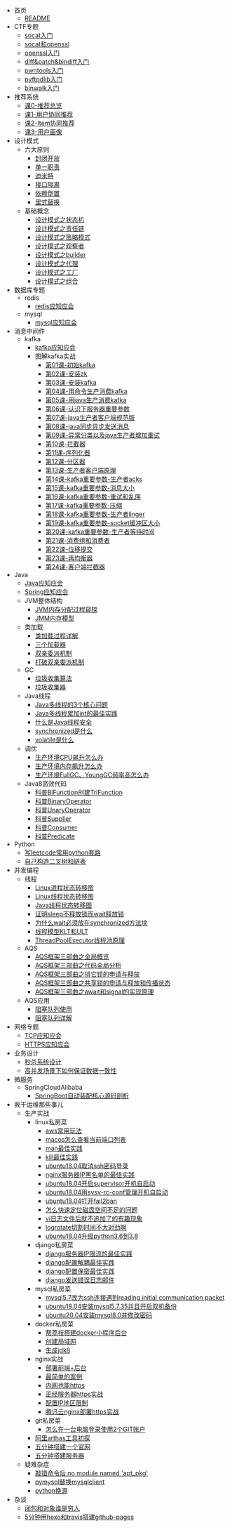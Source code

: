 * 首页
    * [README](README.md)
* CTF专题
    * [socat入门](CTF专题/socat入门.md)
    * [socat和openssl](CTF专题/socat和openssl.md)
    * [openssl入门](CTF专题/openssl入门.md)
    * [diff&patch&bindiff入门](CTF专题/diff&patch&bindiff入门.md)
    * [pwntools入门](CTF专题/pwntools入门.md)
    * [pyftpdlib入门](CTF专题/pyftpdlib入门.md)
    * [binwalk入门](CTF专题/binwalk入门.md)
* 推荐系统
    * [课0-推荐总览](推荐系统/0推荐总览.md)
    * [课1-用户协同推荐](推荐系统/1用户协同推荐.md)
    * [课2-Item协同推荐](推荐系统/2Item协同推荐.md)
    * [课3-用户画像](推荐系统/3用户画像.md)
* 设计模式
    * 六大原则
        * [封闭开放](设计模式/六大原则/封闭开放.md)
        * [单一职责](设计模式/六大原则/单一职责.md)
        * [迪米特](设计模式/六大原则/迪米特.md)
        * [接口隔离](设计模式/六大原则/接口隔离.md)
        * [依赖倒置](设计模式/六大原则/依赖倒置.md)
        * [里式替换](设计模式/六大原则/里式替换.md)
    * 基础概念
        * [设计模式之状态机](设计模式/基础概念/设计模式之状态机.md)
        * [设计模式之责任链](设计模式/基础概念/设计模式之责任链.md)
        * [设计模式之策略模式](设计模式/基础概念/设计模式之策略模式.md)
        * [设计模式之观察者](设计模式/基础概念/设计模式之观察者.md)
        * [设计模式之builder](设计模式/基础概念/设计模式之builder.md)
        * [设计模式之代理](设计模式/基础概念/设计模式之代理.md)
        * [设计模式之工厂](设计模式/基础概念/设计模式之工厂.md)
        * [设计模式之组合](设计模式/基础概念/设计模式之组合模式.md)
* 数据库专题
    * redis
        * [redis应知应会](数据库专题/redis应知应会.md)
    * mysql
        * [mysql应知应会](数据库专题/mysql应知应会.md)
* 消息中间件
    * kafka
        * [kafka应知应会](消息中间件/kafka应知应会.md)
        * 图解kafka实战
            * [第01课-初始kafka](消息中间件/图解kafka实战/第1课初始kafka.md)
            * [第02课-安装zk](消息中间件/图解kafka实战/第2课安装zookeeper.md)
            * [第03课-安装kafka](消息中间件/图解kafka实战/第3课安装kafka.md)
            * [第04课-用命令生产消费kafka](消息中间件/图解kafka实战/第4课用命令生产消费kafka.md)
            * [第05课-用java生产消费kafka](消息中间件/图解kafka实战/第5课用java生产消费kafka初级版.md)
            * [第06课-认识下服务器重要参数](消息中间件/图解kafka实战/第6课认识下服务器重要参数.md)
            * [第07课-java生产者客户端规范版](消息中间件/图解kafka实战/第7课java生产者客户端规范版.md)
            * [第08课-java同步异步发送消息](消息中间件/图解kafka实战/第8课java同步异步发送消息.md)
            * [第09课-异常分类以及java生产者增加重试](消息中间件/图解kafka实战/第9课异常分类以及java生产者增加重试.md)
            * [第10课-拦截器](消息中间件/图解kafka实战/第10课拦截器.md)
            * [第11课-序列化器](消息中间件/图解kafka实战/第11课序列化器.md)
            * [第12课-分区器](消息中间件/图解kafka实战/第12课分区器.md)
            * [第13课-生产者客户端原理](消息中间件/图解kafka实战/第13课生产者客户端原理.md)
            * [第14课-kafka重要参数-生产者acks](消息中间件/图解kafka实战/第14课kafka重要参数-生产者acks.md)
            * [第15课-kafka重要参数-消息大小](消息中间件/图解kafka实战/第15课kafka重要参数-消息大小.md)
            * [第16课-kafka重要参数-重试和乱序](消息中间件/图解kafka实战/第16课kafka重要参数-生产者重试和乱序.md)
            * [第17课-kafka重要参数-压缩](消息中间件/图解kafka实战/第17课kafka重要参数-压缩.md)
            * [第18课-kafka重要参数-生产者linger](消息中间件/图解kafka实战/第18课kafka重要参数-生产者linger.md)
            * [第19课-kafka重要参数-socket缓冲区大小](消息中间件/图解kafka实战/第19课kafka重要参数-生产者socket缓冲区大小.md)
            * [第20课-kafka重要参数-生产者等待时间](消息中间件/图解kafka实战/第20课kafka重要参数-生产者等待时间.md)
            * [第21课-消费组和消费者](消息中间件/图解kafka实战/第21课消费组和消费者.md)
            * [第22课-位移提交](消息中间件/图解kafka实战/第22课位移提交.md)
            * [第23课-再均衡器](消息中间件/图解kafka实战/第23课再均衡器.md)
            * [第24课-客户端拦截器](消息中间件/图解kafka实战/第24课客户端拦截器.md)
* Java
    * [Java应知应会](JVM/Java应知应会.md)
    * [Spring应知应会](JVM/Spring应知应会.md)
    * JVM整体结构
        * [JVM内存分配过程窥探](JVM/JVM整体架构/JVM内存分配过程窥探.md)
        * [JMM内存模型](JVM/JVM整体架构/JMM内存模型.md)
    * 类加载
        * [类加载过程详解](JVM/类加载/类加载过程详解.md)
        * [三个加载器](JVM/类加载/三个加载器.md)
        * [双亲委派机制](JVM/类加载/双亲委派机制.md)
        * [打破双亲委派机制](JVM/类加载/打破双亲委派机制.md)
    * GC
        * [垃圾收集算法](JVM/GC/垃圾收集算法.md)
        * [垃圾收集器](JVM/GC/垃圾收集器.md)
    * Java线程
        * [Java多线程的3个核心问题](JVM/Java线程/Java多线程的3个核心问题.md)
        * [Java多线程累加int的最佳实践](JVM/Java线程/Java多线程累加int的最佳实践.md)
        * [什么是Java线程安全](JVM/Java线程/什么是Java线程安全.md)
        * [synchronized是什么](JVM/Java线程/synchronized是什么.md)
        * [volatile是什么](JVM/Java线程/volatile是什么.md)
    * 调优
        * [生产环境CPU飙升怎么办](JVM/调优/生产环境CPU飙升怎么办.md)
        * [生产环境内存飙升怎么办](JVM/调优/生产环境内存飙升怎么办.md)
        * [生产环境FullGC、YoungGC频率高怎么办](JVM/调优/生产环境FullGC、YoungGC频率高怎么办.md)
    * Java8高效代码
        * [科普BiFunction创建TriFunction](JVM/Java8高效代码/科普BiFunction创建TriFunction.md)
        * [科普BinaryOperator](JVM/Java8高效代码/科普BinaryOperator.md)
        * [科普UnaryOperator](JVM/Java8高效代码/科普UnaryOperator.md)
        * [科普Supplier](JVM/Java8高效代码/科普Supplier.md)
        * [科普Consumer](JVM/Java8高效代码/科普Consumer.md)
        * [科普Predicate](JVM/Java8高效代码/科普Predicate.md)
* Python
    * [写leetcode常用python套路](Python/写leetcode常用python套路.md)
    * [自己构造二叉树和链表](Python/自己构造二叉树和链表.md)
* 并发编程
    * 线程
        * [Linux进程状态转移图](并发编程/线程/Linux进程状态转移图.md)
        * [Linux线程状态转移图](并发编程/线程/Linux线程状态转移图.md)
        * [Java线程状态转移图](并发编程/线程/Java线程状态转移图.md)
        * [证明sleep不释放锁而wait释放锁](并发编程/线程/证明sleep不释放锁而wait释放锁.md)
        * [为什么wait必须放在synchronized方法块](并发编程/线程/为什么wait必须放在synchronized方法块.md)
        * [线程模型KLT和ULT](并发编程/线程/线程模型KLT和ULT.md)
        * [ThreadPoolExecutor线程池原理](并发编程/线程/ThreadPoolExecutor线程池原理.md)
    * AQS
        * [AQS框架三部曲之全局概览](并发编程/AQS/AQS框架三部曲之全局概览.md)
        * [AQS框架三部曲之代码全局分析](并发编程/AQS/AQS框架三部曲之代码全局分析.md)
        * [AQS框架三部曲之排它锁的申请与释放](并发编程/AQS/AQS框架三部曲之排它锁的申请与释放.md)
        * [AQS框架三部曲之共享锁的申请与释放和传播状态](并发编程/AQS/AQS框架三部曲之共享锁的申请与释放和传播状态.md)
        * [AQS框架三部曲之await和signal的实现原理](并发编程/AQS/AQS框架三部曲之await和signal的实现原理.md)
    * AQS应用
        * [阻塞队列使用](并发编程/AQS应用/阻塞队列使用.md)
        * [阻塞队列详解](并发编程/AQS应用/阻塞队列详解.md)
* 网络专题
    * [TCP应知应会](网络专题/TCP应知应会.md)
    * [HTTPS应知应会](网络专题/HTTPS应知应会.md)
* 业务设计
    * [秒杀系统设计](业务设计/秒杀系统设计.md)
    * [高并发场景下如何保证数据一致性](业务设计/高并发场景下如何保证数据一致性.md)
* 微服务
    * SpringCloudAlibaba
        * [SpringBoot自动装配核心源码剖析](微服务专题/SpringCloudAlibaba/SpringBoot自动装配核心源码剖析.md)
* 我干运维那些事儿
    * 生产实战
        * linux私房菜
            * [aws常用玩法](我干运维那些事/生产实战/linux私房菜/aws常用玩法.md)
            * [macos怎么查看当前端口列表](我干运维那些事/生产实战/linux私房菜/macos怎么查看当前端口列表.md)
            * [man最佳实践](我干运维那些事/生产实战/linux私房菜/man的最佳实践.md)
            * [kill最佳实践](我干运维那些事/生产实战/linux私房菜/kill的最佳实践.md)
            * [ubuntu18.04取消ssh密码登录](我干运维那些事/生产实战/linux私房菜/ubuntu18.04取消ssh密码登录.md)
            * [nginx服务器IP黑名单的最佳实践](我干运维那些事/生产实战/linux私房菜/nginx服务器IP黑名单的最佳实践.md)
            * [ubuntu18.04开启supervisor开机自启动](我干运维那些事/生产实战/linux私房菜/ubuntu18.04开启supervisor开机自启动.md)
            * [ubuntu18.04用sysv-rc-conf管理开机自启动](我干运维那些事/生产实战/linux私房菜/ubuntu18.04用sysv-rc-conf管理开机自启动.md)
            * [ubuntu18.04打开fail2ban](我干运维那些事/生产实战/linux私房菜/ubuntu18.04打开fail2ban.md)
            * [怎么快速定位磁盘空间不足的问题](我干运维那些事/生产实战/linux私房菜/怎么快速定位磁盘空间不足的问题.md)
            * [vi日志文件后就不追加了的有趣现象](我干运维那些事/生产实战/linux私房菜/vi日志文件后就不追加了的有趣现象.md)
            * [logrotate切割时间不大对劲啊](我干运维那些事/生产实战/linux私房菜/logrotate切割时间不大对劲啊.md)
            * [ubuntu18.04升级python3.6到3.8](我干运维那些事/生产实战/linux私房菜/ubuntu18.04升级python3.6到3.8.md)
        * django私房菜
            * [django服务器IP限流的最佳实践](我干运维那些事/生产实战/django私房菜/django服务器IP限流的最佳实践.md)
            * [django配置解耦最佳实践](我干运维那些事/生产实战/django私房菜/django配置解耦最佳实践.md)
            * [django配置保密最佳实践](我干运维那些事/生产实战/django私房菜/django配置保密最佳实践.md)
            * [django发送错误日志邮件](我干运维那些事/生产实战/django私房菜/django发送错误日志邮件.md)
        * mysql私房菜
            * [mysql5.7改为ssh连接遇到reading initial communication packet](我干运维那些事/生产实战/mysql私房菜/mysql5.7改为ssh连接遇到reading-initial-communication-packet.md)
            * [ubuntu18.04安装mysql5.7.35并且开启双机备份](我干运维那些事/生产实战/mysql私房菜/ubuntu18.04安装mysql5.7.35并且开启双机备份.md)
            * [ubuntu20.04安装mysql8.0并修改密码](我干运维那些事/生产实战/mysql私房菜/ubuntu20.04安装mysql8.0并修改密码.md)
        * docker私房菜
            * [帮荔枝搭建docker小程序后台](我干运维那些事/生产实战/docker私房菜/帮荔枝搭建docker小程序后台.md)
            * [创建局域网](我干运维那些事/生产实战/docker私房菜/创建局域网.md)
            * [生成jdk8](我干运维那些事/生产实战/docker私房菜/生成jdk8.md)
        * nginx实战
            * [部署前端+后台](我干运维那些事/生产实战/nginx案例/部署前端+后台.md)
            * [最简单的案例](我干运维那些事/生产实战/nginx案例/最简单的案例.md)
            * [内网也能https](我干运维那些事/生产实战/nginx案例/内网也能https.md)
            * [正经服务器https实战](我干运维那些事/生产实战/nginx案例/正经服务器https实战.md)
            * [配置IP地区限制](我干运维那些事/生产实战/nginx案例/配置IP地区限制.md)
            * [腾讯云nginx部署https实战](我干运维那些事/生产实战/nginx案例/腾讯云nginx部署https实战.md)
        * git私房菜
            * [怎么在一台电脑登录使用2个GIT账户](我干运维那些事/生产实战/git私房菜/怎么在一台电脑登录使用2个GIT账户.md)
        * [阿里arthas工具初探](我干运维那些事/生产实战/阿里arthas工具初探.md)
        * [五分钟搭建一个官网](我干运维那些事/生产实战/五分钟搭建一个官网.md)
        * [五分钟搭建服务器](我干运维那些事/生产实战/五分钟搭建服务器.md)
    * 疑难杂症
        * [敲错命令后 no module named 'apt_pkg'](我干运维那些事/疑难杂症/NoModuleNamed'apt_pkg'.md)
        * [pymysql替换mysqlclient](我干运维那些事/疑难杂症/pymysql替换mysqlclient.md)
        * [python换源](我干运维那些事/疑难杂症/python换源.md)
* 杂谈
    * [闭包和对象谁是穷人](闭包是穷人的对象，对象是穷人的闭包.md)
    * [5分钟用hexo和travis搭建github-pages](5分钟用hexo和travis搭建github-pages.md)
  